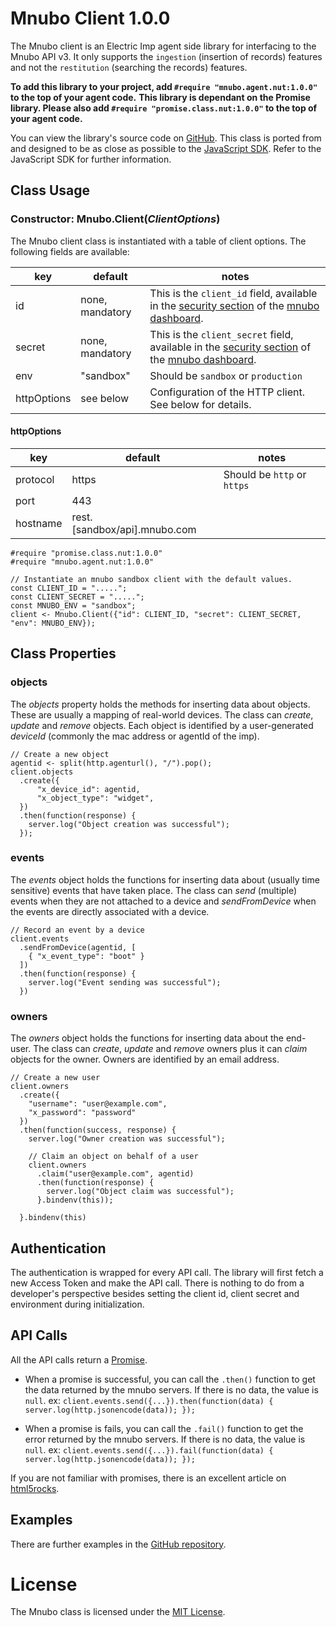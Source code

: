 # Mnubo Client 1.0.0 

The Mnubo client is an Electric Imp agent side library for interfacing to the Mnubo API v3. It only supports the `ingestion` (insertion of records) features and not the `restitution` (searching the records) features.

**To add this library to your project, add `#require "mnubo.agent.nut:1.0.0"` to the top of your agent code.**
**This library is dependant on the Promise library. Please also add `#require "promise.class.nut:1.0.0"` to the top of your agent code.**

You can view the library's source code on [GitHub](https://github.com/electricimp/mnubo/tree/v1.0.0).
This class is ported from and designed to be as close as possible to the [JavaScript SDK](https://github.com/mnubo/mnubo-js-sdk). Refer to the JavaScript SDK for further information.

## Class Usage

### Constructor: Mnubo.Client(*ClientOptions*)

The Mnubo client class is instantiated with a table of client options. The following fields are available: 

| key         | default         | notes                                                                               |
| ----------- | --------------- | ----------------------------------------------------------------------------------- |
| id          | none, mandatory | This is the `client_id` field, available in the [security section](https://sop.mtl.mnubo.com/apps/security?a=p#/) of the [mnubo dashboard](https://sop.mtl.mnubo.com/apps/).  |
| secret      | none, mandatory | This is the `client_secret` field, available in the [security section](https://sop.mtl.mnubo.com/apps/security?a=p#/) of the [mnubo dashboard](https://sop.mtl.mnubo.com/apps/).  |
| env         | "sandbox"       | Should be `sandbox` or `production` |
| httpOptions | see below       | Configuration of the HTTP client. See below for details.    |

#### httpOptions

| key         | default                       | notes                        |
| ----------- | ----------------------------- | -----------------------------|
| protocol    | https                         | Should be `http` or `https`  |
| port        | 443                           |                              |
| hostname    | rest.[sandbox/api].mnubo.com  |                              |

```squirrel
#require "promise.class.nut:1.0.0"
#require "mnubo.agent.nut:1.0.0"

// Instantiate an mnubo sandbox client with the default values.
const CLIENT_ID = ".....";
const CLIENT_SECRET = ".....";
const MNUBO_ENV = "sandbox";
client <- Mnubo.Client({"id": CLIENT_ID, "secret": CLIENT_SECRET, "env": MNUBO_ENV});
```

## Class Properties

### objects

The *objects* property holds the methods for inserting data about objects. These are usually a mapping of real-world devices. The class can *create*, *update* and *remove* objects. Each object is identified by a user-generated *deviceId* (commonly the mac address or agentId of the imp).


```squirrel
// Create a new object
agentid <- split(http.agenturl(), "/").pop();
client.objects
  .create({
      "x_device_id": agentid,
      "x_object_type": "widget",
  })
  .then(function(response) {
    server.log("Object creation was successful");
  });
```

### events

The *events* object holds the functions for inserting data about (usually time sensitive) events that have taken place. The class can *send* (multiple) events when they are not attached to a device and *sendFromDevice* when the events are directly associated with a device.


```squirrel
// Record an event by a device
client.events
  .sendFromDevice(agentid, [
    { "x_event_type": "boot" }
  ])
  .then(function(response) {
    server.log("Event sending was successful");
  })
```

### owners

The *owners* object holds the functions for inserting data about the end-user. The class can *create*, *update* and *remove* owners plus it can *claim* objects for the owner. Owners are identified by an email address.

```squirrel
// Create a new user
client.owners
  .create({
    "username": "user@example.com",
    "x_password": "password"
  })
  .then(function(success, response) {
    server.log("Owner creation was successful");
    
    // Claim an object on behalf of a user
    client.owners
      .claim("user@example.com", agentid)
      .then(function(response) {
        server.log("Object claim was successful");
      }.bindenv(this));
    
  }.bindenv(this)
```

## Authentication

The authentication is wrapped for every API call. The library will first fetch a new Access Token and make the API call. There is nothing to do from a developer's perspective besides setting the client id, client secret and environment during initialization.

## API Calls

All the API calls return a [Promise](https://developer.mozilla.org/en-US/docs/Mozilla/JavaScript_code_modules/Promise.jsm/Promise).

- When a promise is successful, you can call the `.then()` function to get the data returned by the mnubo servers. If there is no data, the value is `null`. ex: `client.events.send({...}).then(function(data) { server.log(http.jsonencode(data)); });`

- When a promise is fails, you can call the `.fail()` function to get the error returned by the mnubo servers. If there is no data, the value is `null`. ex: `client.events.send({...}).fail(function(data) { server.log(http.jsonencode(data)); });`

If you are not familiar with promises, there is an excellent article on [html5rocks](http://www.html5rocks.com/en/tutorials/es6/promises/).


## Examples

There are further examples in the [GitHub repository](https://github.com/electricimp/mnubo/tree/v1.0.0).

# License

The Mnubo class is licensed under the [MIT License](./LICENSE.txt).
